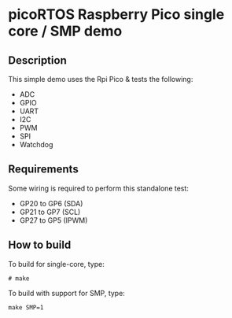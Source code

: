 # picoRTOS Raspberry Pico single core / SMP demo

## Description

This simple demo uses the Rpi Pico & tests the following:

  - ADC
  - GPIO
  - UART
  - I2C
  - PWM
  - SPI
  - Watchdog

## Requirements

Some wiring is required to perform this standalone test:

  - GP20 to GP6 (SDA)
  - GP21 to GP7 (SCL)
  - GP27 to GP5 (IPWM)

## How to build

To build for single-core, type:

    # make

To build with support for SMP, type:

    make SMP=1
